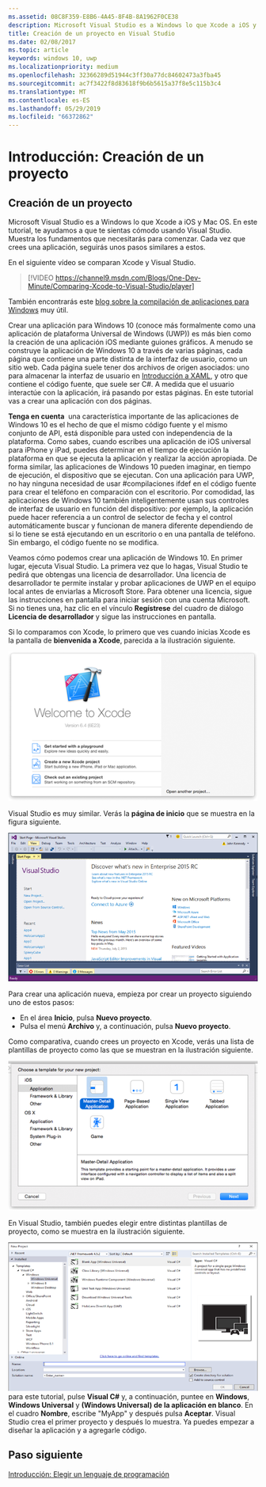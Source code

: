 ```yaml
---
ms.assetid: 08C8F359-E8B6-4A45-8F4B-8A1962F0CE38
description: Microsoft Visual Studio es a Windows lo que Xcode a iOS y Mac OS. En este tutorial, te ayudamos a que te sientas cómodo usando Visual Studio.
title: Creación de un proyecto en Visual Studio
ms.date: 02/08/2017
ms.topic: article
keywords: windows 10, uwp
ms.localizationpriority: medium
ms.openlocfilehash: 32366289d51944c3ff30a77dc84602473a3fba45
ms.sourcegitcommit: ac7f3422f8d83618f9b6b5615a37f8e5c115b3c4
ms.translationtype: MT
ms.contentlocale: es-ES
ms.lasthandoff: 05/29/2019
ms.locfileid: "66372862"
---
```

# <a name="getting-started-creating-a-project"></a>Introducción: Creación de un proyecto

## <a name="creating-a-project"></a>Creación de un proyecto

Microsoft Visual Studio es a Windows lo que Xcode a iOS y Mac OS. En este tutorial, te ayudamos a que te sientas cómodo usando Visual Studio. Muestra los fundamentos que necesitarás para comenzar. Cada vez que crees una aplicación, seguirás unos pasos similares a estos.

En el siguiente vídeo se comparan Xcode y Visual Studio.

> [!VIDEO https://channel9.msdn.com/Blogs/One-Dev-Minute/Comparing-Xcode-to-Visual-Studio/player]

También encontrarás este [blog sobre la compilación de aplicaciones para Windows](https://blogs.windows.com/buildingapps/2016/01/27/visual-studio-walkthrough-for-ios-developers/) muy útil.

Crear una aplicación para Windows 10 (conoce más formalmente como una aplicación de plataforma Universal de Windows (UWP)) es más bien como la creación de una aplicación iOS mediante guiones gráficos. A menudo se construye la aplicación de Windows 10 a través de varias páginas, cada página que contiene una parte distinta de la interfaz de usuario, como un sitio web. Cada página suele tener dos archivos de origen asociados: uno para almacenar la interfaz de usuario en [Introducción a XAML](https://docs.microsoft.com/windows/uwp/xaml-platform/xaml-overview), y otro que contiene el código fuente, que suele ser C#. A medida que el usuario interactúe con la aplicación, irá pasando por estas páginas. En este tutorial vas a crear una aplicación con dos páginas.

**Tenga en cuenta**  una característica importante de las aplicaciones de Windows 10 es el hecho de que el mismo código fuente y el mismo conjunto de API, está disponible para usted con independencia de la plataforma. Como sabes, cuando escribes una aplicación de iOS universal para iPhone y iPad, puedes determinar en el tiempo de ejecución la plataforma en que se ejecuta la aplicación y realizar la acción apropiada. De forma similar, las aplicaciones de Windows 10 pueden imaginar, en tiempo de ejecución, el dispositivo que se ejecutan. Con una aplicación para UWP, no hay ninguna necesidad de usar \#compilaciones ifdef en el código fuente para crear el teléfono en comparación con el escritorio. Por comodidad, las aplicaciones de Windows 10 también inteligentemente usan sus controles de interfaz de usuario en función del dispositivo: por ejemplo, la aplicación puede hacer referencia a un control de selector de fecha y el control automáticamente buscar y funcionan de manera diferente dependiendo de si lo tiene se está ejecutando en un escritorio o en una pantalla de teléfono. Sin embargo, el código fuente no se modifica.

Veamos cómo podemos crear una aplicación de Windows 10. En primer lugar, ejecuta Visual Studio. La primera vez que lo hagas, Visual Studio te pedirá que obtengas una licencia de desarrollador. Una licencia de desarrollador te permite instalar y probar aplicaciones de UWP en el equipo local antes de enviarlas a Microsoft Store. Para obtener una licencia, sigue las instrucciones en pantalla para iniciar sesión con una cuenta Microsoft. Si no tienes una, haz clic en el vínculo **Regístrese** del cuadro de diálogo **Licencia de desarrollador** y sigue las instrucciones en pantalla.

Si lo comparamos con Xcode, lo primero que ves cuando inicias Xcode es la pantalla de **bienvenida a Xcode**, parecida a la ilustración siguiente.

![pantalla de bienvenida de Xcode](images/ios-to-uwp/ios-to-uwp-xcode-welcome.png)

Visual Studio es muy similar. Verás la **página de inicio** que se muestra en la figura siguiente.

![pantalla inicio de visual studio](images/ios-to-uwp/ios-to-uwp-vs-welcome.png)

Para crear una aplicación nueva, empieza por crear un proyecto siguiendo uno de estos pasos:

-   En el área **Inicio**, pulsa **Nuevo proyecto**.
-   Pulsa el menú **Archivo** y, a continuación, pulsa **Nuevo proyecto**.

Como comparativa, cuando crees un proyecto en Xcode, verás una lista de plantillas de proyecto como las que se muestran en la ilustración siguiente.

![cuadro de diálogo de nuevo proyecto de xcode](images/ios-to-uwp/ios-to-uwp-xcode-choose-template.png)

En Visual Studio, también puedes elegir entre distintas plantillas de proyecto, como se muestra en la ilustración siguiente.

![cuadro de diálogo de proyecto nuevo de Visual studio](images/ios-to-uwp/ios-to-uwp-vs-choose-template.png) para este tutorial, pulse **Visual C#** y, a continuación, puntee en **Windows**, **Windows Universal** y **(Windows Universal) de la aplicación en blanco**. En el cuadro **Nombre**, escribe "MyApp" y después pulsa **Aceptar**. Visual Studio crea el primer proyecto y después lo muestra. Ya puedes empezar a diseñar la aplicación y a agregarle código.

## <a name="next-step"></a>Paso siguiente

[Introducción: Elegir un lenguaje de programación](getting-started-choosing-a-programming-language.md)
